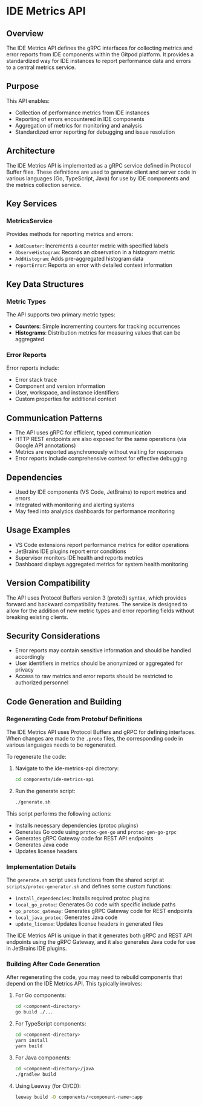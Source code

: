 # IDE Metrics API

## Overview
The IDE Metrics API defines the gRPC interfaces for collecting metrics and error reports from IDE components within the Gitpod platform. It provides a standardized way for IDE instances to report performance data and errors to a central metrics service.

## Purpose
This API enables:
- Collection of performance metrics from IDE instances
- Reporting of errors encountered in IDE components
- Aggregation of metrics for monitoring and analysis
- Standardized error reporting for debugging and issue resolution

## Architecture
The IDE Metrics API is implemented as a gRPC service defined in Protocol Buffer files. These definitions are used to generate client and server code in various languages (Go, TypeScript, Java) for use by IDE components and the metrics collection service.

## Key Services

### MetricsService
Provides methods for reporting metrics and errors:

- `AddCounter`: Increments a counter metric with specified labels
- `ObserveHistogram`: Records an observation in a histogram metric
- `AddHistogram`: Adds pre-aggregated histogram data
- `reportError`: Reports an error with detailed context information

## Key Data Structures

### Metric Types
The API supports two primary metric types:
- **Counters**: Simple incrementing counters for tracking occurrences
- **Histograms**: Distribution metrics for measuring values that can be aggregated

### Error Reports
Error reports include:
- Error stack trace
- Component and version information
- User, workspace, and instance identifiers
- Custom properties for additional context

## Communication Patterns
- The API uses gRPC for efficient, typed communication
- HTTP REST endpoints are also exposed for the same operations (via Google API annotations)
- Metrics are reported asynchronously without waiting for responses
- Error reports include comprehensive context for effective debugging

## Dependencies
- Used by IDE components (VS Code, JetBrains) to report metrics and errors
- Integrated with monitoring and alerting systems
- May feed into analytics dashboards for performance monitoring

## Usage Examples
- VS Code extensions report performance metrics for editor operations
- JetBrains IDE plugins report error conditions
- Supervisor monitors IDE health and reports metrics
- Dashboard displays aggregated metrics for system health monitoring

## Version Compatibility
The API uses Protocol Buffers version 3 (proto3) syntax, which provides forward and backward compatibility features. The service is designed to allow for the addition of new metric types and error reporting fields without breaking existing clients.

## Security Considerations
- Error reports may contain sensitive information and should be handled accordingly
- User identifiers in metrics should be anonymized or aggregated for privacy
- Access to raw metrics and error reports should be restricted to authorized personnel

## Code Generation and Building

### Regenerating Code from Protobuf Definitions
The IDE Metrics API uses Protocol Buffers and gRPC for defining interfaces. When changes are made to the `.proto` files, the corresponding code in various languages needs to be regenerated.

To regenerate the code:

1. Navigate to the ide-metrics-api directory:
   ```bash
   cd components/ide-metrics-api
   ```

2. Run the generate script:
   ```bash
   ./generate.sh
   ```

This script performs the following actions:
- Installs necessary dependencies (protoc plugins)
- Generates Go code using `protoc-gen-go` and `protoc-gen-go-grpc`
- Generates gRPC Gateway code for REST API endpoints
- Generates Java code
- Updates license headers

### Implementation Details
The `generate.sh` script uses functions from the shared script at `scripts/protoc-generator.sh` and defines some custom functions:

- `install_dependencies`: Installs required protoc plugins
- `local_go_protoc`: Generates Go code with specific include paths
- `go_protoc_gateway`: Generates gRPC Gateway code for REST endpoints
- `local_java_protoc`: Generates Java code
- `update_license`: Updates license headers in generated files

The IDE Metrics API is unique in that it generates both gRPC and REST API endpoints using the gRPC Gateway, and it also generates Java code for use in JetBrains IDE plugins.

### Building After Code Generation
After regenerating the code, you may need to rebuild components that depend on the IDE Metrics API. This typically involves:

1. For Go components:
   ```bash
   cd <component-directory>
   go build ./...
   ```

2. For TypeScript components:
   ```bash
   cd <component-directory>
   yarn install
   yarn build
   ```

3. For Java components:
   ```bash
   cd <component-directory>/java
   ./gradlew build
   ```

4. Using Leeway (for CI/CD):
   ```bash
   leeway build -D components/<component-name>:app
   ```
